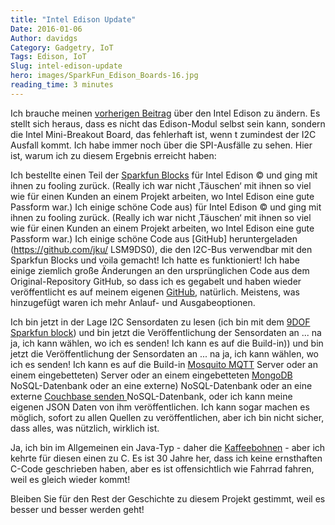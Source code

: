 ```yaml
---
title: "Intel Edison Update"
Date: 2016-01-06
Author: davidgs
Category: Gadgetry, IoT
Tags: Edison, IoT
Slug: intel-edison-update
hero: images/SparkFun_Edison_Boards-16.jpg
reading_time: 3 minutes
---
```


Ich brauche meinen [vorherigen Beitrag](/posts/category/iot/iot-hardwareintel-edison-big-hat-no-cattle/) über den Intel Edison zu ändern. Es stellt sich heraus, dass es nicht das Edison-Modul selbst sein kann, sondern die Intel Mini-Breakout Board, das fehlerhaft ist, wenn t zumindest der I2C Ausfall kommt. Ich habe immer noch über die SPI-Ausfälle zu sehen. Hier ist, warum ich zu diesem Ergebnis erreicht haben:

Ich bestellte einen Teil der [Sparkfun Blocks](https://www.sparkfun.com/products/13034) für Intel Edison © und ging mit ihnen zu fooling zurück. (Really ich war nicht ‚Täuschen‘ mit ihnen so viel wie für einen Kunden an einem Projekt arbeiten, wo Intel Edison eine gute Passform war.) Ich einige schöne Code aus) für Intel Edison © und ging mit ihnen zu fooling zurück. (Really ich war nicht ‚Täuschen‘ mit ihnen so viel wie für einen Kunden an einem Projekt arbeiten, wo Intel Edison eine gute Passform war.) Ich einige schöne Code aus [GitHub] heruntergeladen (https://github.com/jku/ LSM9DS0), die den I2C-Bus verwendbar mit den Sparkfun Blocks und voila gemacht! Ich hatte es funktioniert! Ich habe einige ziemlich große Änderungen an den ursprünglichen Code aus dem Original-Repository GitHub, so dass ich es gegabelt und haben wieder veröffentlicht es auf meinem eigenen [GitHub](https://github.com/jku/LSM9DS0), natürlich. Meistens, was hinzugefügt waren ich mehr Anlauf- und Ausgabeoptionen.

Ich bin jetzt in der Lage I2C Sensordaten zu lesen (ich bin mit dem [9DOF Sparkfun block](https://www.sparkfun.com/products/13033)) und bin jetzt die Veröffentlichung der Sensordaten an ... na ja, ich kann wählen, wo ich es senden! Ich kann es auf die Build-in)) und bin jetzt die Veröffentlichung der Sensordaten an ... na ja, ich kann wählen, wo ich es senden! Ich kann es auf die Build-in [Mosquito MQTT](http://mosquitto.org) Server oder an einem eingebetteten) Server oder an einem eingebetteten [MongoDB](https://www.mongodb.org) NoSQL-Datenbank oder an eine externe) NoSQL-Datenbank oder an eine externe [Couchbase senden ](http://www.couchbase.com) NoSQL-Datenbank, oder ich kann meine eigenen JSON Daten von ihm veröffentlichen. Ich kann sogar machen es möglich, sofort zu allen Quellen zu veröffentlichen, aber ich bin nicht sicher, dass alles, was nützlich, wirklich ist.

Ja, ich bin im Allgemeinen ein Java-Typ - daher die [Kaffeebohnen](/posts/beans/beans) - aber ich kehrte für diesen einen zu C. Es ist 30 Jahre her, dass ich keine ernsthaften C-Code geschrieben haben, aber es ist offensichtlich wie Fahrrad fahren, weil es gleich wieder kommt!

Bleiben Sie für den Rest der Geschichte zu diesem Projekt gestimmt, weil es besser und besser werden geht!

